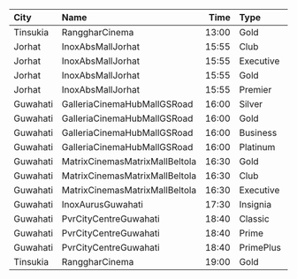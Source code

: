 | City     | Name                           |  Time | Type      | Price | Capacity | Booked |
| :------- | :----------------------------- | ----: | :-------- | ----: | -------: | -----: |
| Tinsukia | RanggharCinema                 | 13:00 | Gold      |  180₹ |       75 |      0 |
| Jorhat   | InoxAbsMallJorhat              | 15:55 | Club      |  230₹ |       34 |      0 |
| Jorhat   | InoxAbsMallJorhat              | 15:55 | Executive |  150₹ |       16 |      0 |
| Jorhat   | InoxAbsMallJorhat              | 15:55 | Gold      |  380₹ |        6 |      0 |
| Jorhat   | InoxAbsMallJorhat              | 15:55 | Premier   |  120₹ |       16 |      0 |
| Guwahati | GalleriaCinemaHubMallGSRoad    | 16:00 | Silver    |  129₹ |       30 |     15 |
| Guwahati | GalleriaCinemaHubMallGSRoad    | 16:00 | Gold      |  169₹ |       90 |     45 |
| Guwahati | GalleriaCinemaHubMallGSRoad    | 16:00 | Business  |  199₹ |       60 |     28 |
| Guwahati | GalleriaCinemaHubMallGSRoad    | 16:00 | Platinum  |  189₹ |       75 |     36 |
| Guwahati | MatrixCinemasMatrixMallBeltola | 16:30 | Gold      |  300₹ |      100 |      0 |
| Guwahati | MatrixCinemasMatrixMallBeltola | 16:30 | Club      |  200₹ |      100 |      0 |
| Guwahati | MatrixCinemasMatrixMallBeltola | 16:30 | Executive |  150₹ |      100 |      0 |
| Guwahati | InoxAurusGuwahati              | 17:30 | Insignia  |  400₹ |       20 |      0 |
| Guwahati | PvrCityCentreGuwahati          | 18:40 | Classic   |  190₹ |       44 |     22 |
| Guwahati | PvrCityCentreGuwahati          | 18:40 | Prime     |  220₹ |      107 |     53 |
| Guwahati | PvrCityCentreGuwahati          | 18:40 | PrimePlus |  260₹ |       14 |      7 |
| Tinsukia | RanggharCinema                 | 19:00 | Gold      |  180₹ |       75 |      0 |